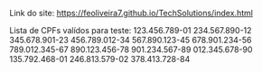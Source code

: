 Link do site:
https://feoliveira7.github.io/TechSolutions/index.html

Lista de CPFs valídos para teste:
123.456.789-01
234.567.890-12
345.678.901-23
456.789.012-34
567.890.123-45
678.901.234-56
789.012.345-67
890.123.456-78
901.234.567-89
012.345.678-90
135.792.468-01
246.813.579-02
378.413.728-84
